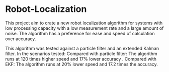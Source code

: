 # Robot-Localization

This project aim to crate a new robot localization algorithm for systems with low processing capacity with a low measurement rate and a large amount of noise. 
The algorithm has a preference for ease and speed of calculation over accuracy.

This algorithm was tested against a particle filter and an extended Kalman filter. 
In the scenarios tested:
Compared with particle filter: The algorithm runs at 120 times higher speed and 17% lower accuracy .
Compared with EKF: The algorithm runs at 20% lower speed and 17.2 times the accuracy.
